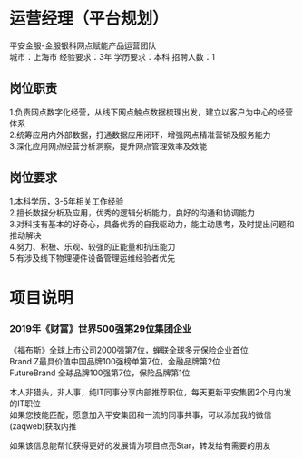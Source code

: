 # 运营经理（平台规划）
平安金服-金服银科网点赋能产品运营团队  
城市：上海市 经验要求：3年 学历要求：本科  招聘人数：1

## 岗位职责
1.负责网点数字化经营，从线下网点触点数据梳理出发，建立以客户为中心的经营体系   
2.统筹应用内外部数据，打通数据应用闭环，增强网点精准营销及服务能力   
3.深化应用网点经营分析洞察，提升网点管理效率及效能

## 岗位要求
1.本科学历，3-5年相关工作经验   
2.擅长数据分析及应用，优秀的逻辑分析能力，良好的沟通和协调能力   
3.对科技有基本的好奇心，具备优秀的自我驱动力，能主动思考，及时提出问题和推动解决   
4.努力、积极、乐观、较强的正能量和抗压能力   
5.有涉及线下物理硬件设备管理运维经验者优先

# 项目说明

### 2019年《财富》世界500强第29位集团企业
《福布斯》全球上市公司2000强第7位，蝉联全球多元保险企业首位  
Brand Z最具价值中国品牌100强榜单第7位，金融品牌第2位  
FutureBrand 全球品牌100强第7位，保险品牌第1位

本人非猎头，非人事，纯IT同事分享内部推荐职位，每天更新平安集团2个月内发的IT职位  
如果您技能匹配，愿意加入平安集团和一流的同事共事，可以添加我的微信(zaqweb)获取内推 

如果该信息能帮忙获得更好的发展请为项目点亮Star，转发给有需要的朋友




